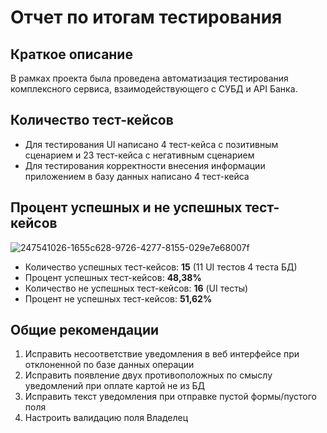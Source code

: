 # Отчет по итогам тестирования
## Краткое описание
В рамках проекта была проведена автоматизация тестирования комплексного сервиса, взаимодействующего с СУБД и API Банка. 
## Количество тест-кейсов
* Для тестирования UI написано 4 тест-кейса с позитивным сценарием и 23 тест-кейса с негативным сценарием
* Для тестирования корректности внесения информации приложением в базу данных написано 4 тест-кейса
## Процент успешных и не успешных тест-кейсов

![247541026-1655c628-9726-4277-8155-029e7e68007f](https://github.com/user-attachments/assets/aea96ab5-8d02-4a46-a33a-8e9d54a2b168)


* Количество успешных тест-кейсов: **15** (11 UI тестов 4 теста БД)
* Процент успешных тест-кейсов: **48,38%**
* Количество не успешных тест-кейсов: **16** (UI тесты)
* Процент не успешных тест-кейсов: **51,62%**

## Общие рекомендации

1. Исправить несоответствие уведомления в веб интерфейсе при отклоненной по базе данных операции
2. Исправить появление двух противоположных по смыслу уведомлений при оплате картой не из БД
3. Исправить текст уведомления при отправке пустой формы/пустого поля
4. Настроить валидацию поля Владелец


